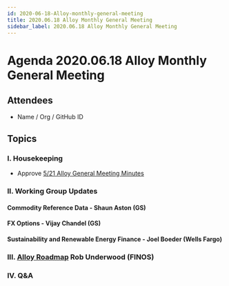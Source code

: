 ```yaml
---
id: 2020-06-18-Alloy-monthly-general-meeting
title: 2020.06.18 Alloy Monthly General Meeting
sidebar_label: 2020.06.18 Alloy Monthly General Meeting
---
```


# Agenda 2020.06.18 Alloy Monthly General Meeting

## Attendees
* Name / Org / GitHub ID

## Topics

### I. Housekeeping
* Approve [5/21 Alloy General Meeting Minutes](https://github.com/finos/alloy/blob/master/meeting-minutes/general-meeting/2020.5.21-general-meeting.md) 

### II. Working Group Updates
#### Commodity Reference Data - Shaun Aston (GS)

#### FX Options - Vijay Chandel (GS)

#### Sustainability and Renewable Energy Finance - Joel Boeder (Wells Fargo)

### III. [Alloy Roadmap](https://alloy.finos.org/docs/roadmap) Rob Underwood (FINOS)


### IV. Q&A

